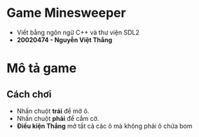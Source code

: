 # Game Minesweeper
- Viết bằng ngôn ngữ C++ và thư viện SDL2
- **20020474 - Nguyễn Việt Thắng**
# Mô tả game
## Cách chơi
- Nhấn chuột **trái** để mở ô.
- Nhấn chuột **phải** để cắm cờ.
- **Điều kiện Thắng** mở tất cả các ô mà không phải ô chứa bom

